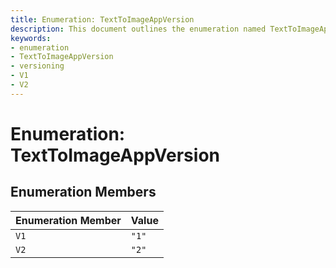 ```yaml
---
title: Enumeration: TextToImageAppVersion
description: This document outlines the enumeration named TextToImageAppVersion, detailing its available members and corresponding values for use in the TextToImageApp application.
keywords:
- enumeration
- TextToImageAppVersion
- versioning
- V1
- V2
---
```


# Enumeration: TextToImageAppVersion

## Enumeration Members

| Enumeration Member | Value |
| ------ | ------ |
| `V1` | `"1"` |
| `V2` | `"2"` |
